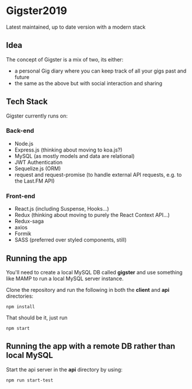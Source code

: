 # Gigster2019
Latest maintained, up to date version with a modern stack

## Idea
The concept of Gigster is a mix of two, its either:

- a personal Gig diary where you can keep track of all your gigs past and future
- the same as the above but with social interaction and sharing

## Tech Stack
Gigster currently runs on:

### Back-end
- Node.js
- Express.js (thinking about moving to koa.js?)
- MySQL (as mostly models and data are relational)
- JWT Authentication
- Sequelize.js (ORM)
- request and request-promise (to handle external API requests, e.g. to the Last.FM API)

### Front-end
- React.js (including Suspense, Hooks...)
- Redux (thinking about moving to purely the React Context API...)
- Redux-saga
- axios
- Formik
- SASS (preferred over styled components, still)

## Running the app
You'll need to create a local MySQL DB called **gigster** and use something like MAMP to run a local MySQL server instance.

Clone the repository and run the following in both the **client** and **api** directories:

```
npm install
```

That should be it, just run

```
npm start
```

## Running the app with a remote DB rather than local MySQL
Start the api server in the **api** directory by using:

```
npm run start-test
```